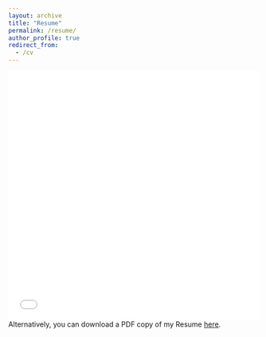 ```yaml
---
layout: archive
title: "Resume"
permalink: /resume/
author_profile: true
redirect_from:
  - /cv
---
```


<iframe src="/files/pdf/Vishal_Nagarajan_Resume.pdf" width="100%" height="500" frameborder="no" border="0" marginwidth="0" marginheight="0"></iframe>
Alternatively, you can download a PDF copy of my Resume <a href="/files/pdf/VISHAL_NAGARAJAN_RESUME.pdf" target="_blank">here</a>.